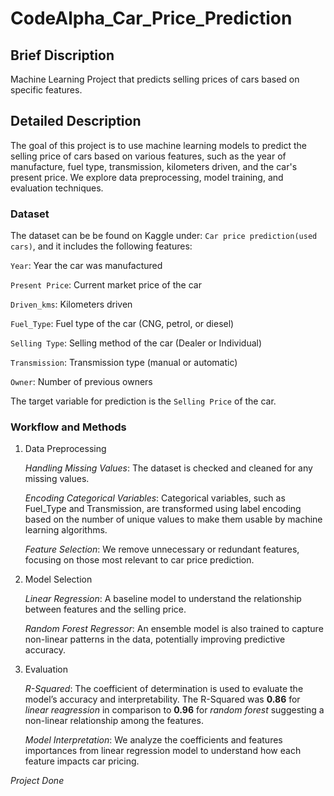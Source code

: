 # CodeAlpha_Car_Price_Prediction
## Brief Discription
Machine Learning Project that predicts selling prices of cars based on specific features.
## Detailed Description
The goal of this project is to use machine learning models to predict the selling price of cars based on various features, such as the year of manufacture, fuel type, transmission, kilometers driven, and the car's present price. We explore data preprocessing, model training, and evaluation techniques.

### Dataset
The dataset can be be found on Kaggle under: `Car price prediction(used cars)`, and it includes the following features:

`Year`: Year the car was manufactured

`Present Price`: Current market price of the car

`Driven_kms`: Kilometers driven

`Fuel_Type`: Fuel type of the car (CNG, petrol, or diesel)

`Selling Type`: Selling method of the car (Dealer or Individual)

`Transmission`: Transmission type (manual or automatic)

`Owner`: Number of previous owners

The target variable for prediction is the `Selling Price` of the car.

### Workflow and Methods

1. Data Preprocessing

   _Handling Missing Values_: The dataset is checked and cleaned for any missing values.

   _Encoding Categorical Variables_: Categorical variables, such as Fuel_Type and Transmission, are transformed using label encoding based on the number of unique values to make them usable by machine learning algorithms.

   _Feature Selection_: We remove unnecessary or redundant features, focusing on those most relevant to car price prediction.

3. Model Selection

   _Linear Regression_: A baseline model to understand the relationship between features and the selling price.

   _Random Forest Regressor_: An ensemble model is also trained to capture non-linear patterns in the data, potentially improving predictive accuracy.

5. Evaluation

   _R-Squared_: The coefficient of determination is used to evaluate the model’s accuracy and interpretability. The R-Squared was **0.86** for _linear reagression_ in comparison to **0.96** for _random forest_ suggesting a non-linear relationship among the features.

   _Model Interpretation_: We analyze the coefficients and features importances from linear regression model to understand how each feature impacts car pricing.

_Project Done_
